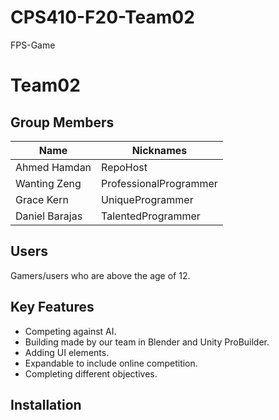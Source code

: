 # CPS410-F20-Team02
FPS-Game

# Team02

## Group Members

Name | Nicknames
----------------- | -----------------
Ahmed Hamdan      |  RepoHost
Wanting Zeng      |  ProfessionalProgrammer
Grace Kern        |  UniqueProgrammer
Daniel Barajas    |  TalentedProgrammer 

## Users
Gamers/users who are above the age of 12.

## Key Features
- Competing against AI.
- Building made by our team in Blender and Unity ProBuilder.
- Adding UI elements.
- Expandable to include online competition.
- Completing different objectives.

## Installation
